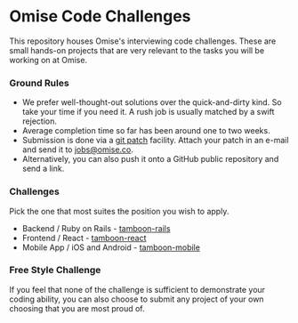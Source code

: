 # Omise Code Challenges

This repository houses Omise's interviewing code challenges. These are small hands-on
projects that are very relevant to the tasks you will be working on at Omise.

### Ground Rules

* We prefer well-thought-out solutions over the quick-and-dirty kind. So take your time if
  you need it. A rush job is usually matched by a swift rejection.
* Average completion time so far has been around one to two weeks.
* Submission is done via a [git patch](https://git-scm.com/docs/git-format-patch)
  facility. Attach your patch in an e-mail and send it to
  [jobs@omise.co](mailto:jobs@omise.co).
* Alternatively, you can also push it onto a GitHub public repository and send a link.


### Challenges

Pick the one that most suites the position you wish to apply.

* Backend / Ruby on Rails - [tamboon-rails](https://git.omise.co/omise/challenges/tree/challenge-rails)
* Frontend / React - [tamboon-react](https://git.omise.co/omise/challenges/tree/challenge-react)
* Mobile App / iOS and Android - [tamboon-mobile](https://git.omise.co/omise/challenges/tree/challenge-mobile)

### Free Style Challenge

If you feel that none of the challenge is sufficient to demonstrate your coding ability,
you can also choose to submit any project of your own choosing that you are most proud of.
